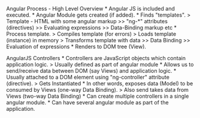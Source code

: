 Angular Process - High Level Overview
    * Angular JS is included and executed.
    * Angular Module gets created (if added).
    * Finds "templates".
        > Template - HTML with some angular markup
            >> "ng-*" attributes (directives)
            >> Evaluating expressions
            >> Data-Binding markup etc
    * Process template.
        > Compiles template (for errors)
        > Loads template (instance) in memory
        > Transforms template with data
            >> Data Binding
            >> Evaluation of expressions
    * Renders to DOM tree (View).

AngularJS Controllers
    * Controllers are JavaScript objects which contain application logic.
        > Usually defined as part of angular module
    * Allows us to send/receive data between DOM (say Views) and application logic.
    * Usually attached to a DOM element using "ng-controller" attribute (directive).
        > Gets Instantiated
    * In other words, exposes data (Model) to be consumed by Views (one-way Data Binding).
        > Also send takes data from Views (two-way Data Binding)
    * Can create multiple controllers in a single angular module.
    * Can have several angular module as part of the application.                    